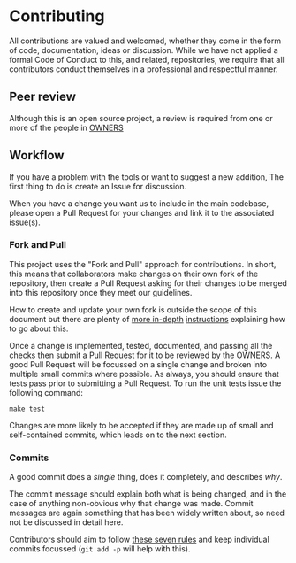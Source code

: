 # Contributing

All contributions are valued and welcomed, whether they come in the form of code, documentation, ideas or discussion.
While we have not applied a formal Code of Conduct to this, and related, repositories, we require that all contributors
conduct themselves in a professional and respectful manner.

## Peer review

Although this is an open source project, a review is required from one or more of the people in [OWNERS](../OWNERS)

## Workflow

If you have a problem with the tools or want to suggest a new addition, The first thing to do is create an
Issue for discussion.

When you have a change you want us to include in the main codebase, please open a
Pull Request for your changes and link it to the
associated issue(s).

### Fork and Pull

This project uses the "Fork and Pull" approach for contributions.  In short, this means that collaborators make changes
on their own fork of the repository, then create a Pull Request asking for their changes to be merged into this
repository once they meet our guidelines.

How to create and update your own fork is outside the scope of this document but there are plenty of
[more in-depth](https://gist.github.com/Chaser324/ce0505fbed06b947d962)
[instructions](https://reflectoring.io/github-fork-and-pull/) explaining how to go about this.

Once a change is implemented, tested, documented, and passing all the checks then submit a Pull Request for it to be
reviewed by the OWNERS.  A good Pull Request will be focussed on a single change and broken into
multiple small commits where possible.  As always, you should ensure that tests pass prior to submitting a Pull
Request.  To run the unit tests issue the following command:

```shell
make test
```

Changes are more likely to be accepted if they are made up of small and self-contained commits, which leads on to
the next section.

### Commits

A good commit does a *single* thing, does it completely, and describes *why*.

The commit message should explain both what is being changed, and in the case of anything non-obvious why that change
was made.  Commit messages are again something that has been widely written about, so need not be discussed in detail
here.

Contributors should aim to follow [these seven rules](https://chris.beams.io/posts/git-commit/#seven-rules) and keep individual
commits focussed (`git add -p` will help with this).
